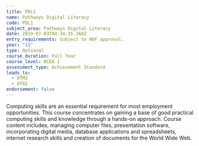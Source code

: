 ```yaml
---
title: PDL1
name: Pathways Digital Literacy
code: PDL1
subject_area: Pathways Digital Literacy
date: 2019-07-03T04:34:35.368Z
entry_requirements: Subject to HOF approval.
year: "11"
type: Optional
course_duration: Full Year
course_level: NCEA 1
assessment_type: Achievement Standard
leads_to:
  - DTM2
  - DTA2
endorsement: false
---
```

Computing skills are an essential requirement for most employment opportunities. This course concentrates on gaining a base of good practical computing skills and knowledge through a hands-on approach. Course content includes, managing computer files, presentation software, incorporating digital media, database applications and spreadsheets, internet research skills and creation of documents for the World Wide Web.
